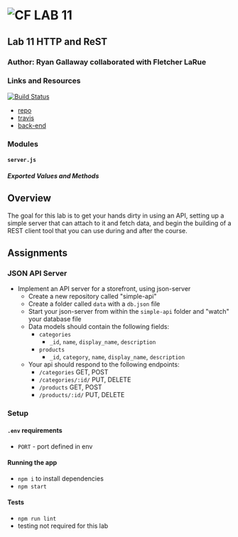 ![CF](http://i.imgur.com/7v5ASc8.png) LAB 11
=================================================

## Lab 11 HTTP and ReST

### Author: Ryan Gallaway collaborated with Fletcher LaRue

### Links and Resources

[![Build Status](https://www.travis-ci.com/rkgallaway/11-http-and-rest.svg?branch=master)](https://www.travis-ci.com/rkgallaway/11-http-and-rest)

* [repo](https://github.com/rkgallaway/11-http-and-rest)
* [travis](https://www.travis-ci.com/rkgallaway/11-http-and-rest)
* [back-end](https://lab-11-http-and-rest-rg-fl.herokuapp.com)

### Modules
#### `server.js`
##### Exported Values and Methods

## Overview
The goal for this lab is to get your hands dirty in using an API, setting up a simple server that can attach to it and fetch data, and begin the building of a REST client tool that you can use during and after the course.

## Assignments
### JSON API Server
* Implement an API server for a storefront, using json-server
  * Create a new repository called "simple-api"
  * Create a folder called `data` with a `db.json` file
  * Start your json-server from within the `simple-api` folder and "watch" your database file
  * Data models should contain the following fields:
    * `categories`
      * `_id`, `name`, `display_name`, `description`
    * `products`
      * `_id`, `category`, `name`, `display_name`, `description`
  * Your api should respond to the following endpoints:
    * `/categories`  GET, POST
    * `/categories/:id/` PUT, DELETE
    * `/products`  GET, POST
    * `/products/:id/` PUT, DELETE


### Setup
#### `.env` requirements
* `PORT` - port defined in env

#### Running the app
* `npm i` to install dependencies 
* `npm start`

#### Tests
* `npm run lint`
* testing not required for this lab

